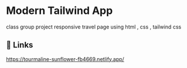 
# Modern Tailwind App
class group project responsive travel page using html , css , tailwind css 
## 🔗 Links
https://tourmaline-sunflower-fb4669.netlify.app/



